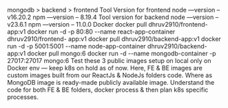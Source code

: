 mongodb > backend > frontend
Tool Version for frontend
node —version
–
v16.20.2
npm —version
–
8.19.4
Tool version for backend
node —version
–
v23.6.1
npm —version
–
11.0.0
Docker
docker pull dhruv2910/frontend-app:v1
docker run -d -p 80:80 --name react-app-container dhruv2910/frontend-
app:v1
docker pull dhruv2910/backend-app:v1
docker run -d -p 5001:5001 --name node-app-container dhruv2910/backend-
app:v1
docker pull mongo:6
docker run -d --name mongodb-container -p 27017:27017 mongo:6
Test these 3 public images setup on local only on Docker env — keep k8s on
hold as of now.
Here, FE & BE images are custom images built from our ReactJs & NodeJs
folders code. Where as MongoDB image is ready-made publicly available
image.
Understand the code for both FE & BE folders, docker process & then plan k8s
specific processes.
